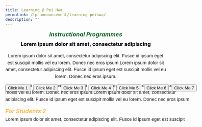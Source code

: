 ```yaml
---
title: Learning @ Pei Hwa
permalink: /lp-announcement/learning-peihwa/
description: ""
---
```

<h5 style="font-weight: bold;margin: 0;color:#0B6623;font-size:18px;text-align:center;" class="header">Instructional Programmes</h5>

<h3 style="margin-top:10px;font-weight: bold;color:#000000;text-align:center;">Lorem ipsum dolor sit amet, consectetur adipiscing </h3>

<p style="font-size:14.5px; line-height:1.5 ;margin-top:5px; font-family:sans-serif;text-align:center;" class="description">Lorem ipsum dolor sit amet, consectetur adipiscing elit. Fusce id ipsum eget est suscipit mollis vel eu lorem. Donec nec eros ipsum.Lorem ipsum dolor sit amet, consectetur adipiscing elit. Fusce id ipsum eget est suscipit mollis vel eu lorem. Donec nec eros ipsum.</p>

<div id="gallery" style="width: 600px;overflow: hidden;
position: relative;z-index: 1;margin: 10px auto;">
      <ul id="navigation" style="list-style: none;padding: 0;margin: 0;display: flex;justify-content: space-between;">
        <li style="padding: 0;margin: 0;">
          <a href="#picture1" style="display: block;">
            <button class="button">Click Me 1</button>
          </a>
        </li>
        <li style="padding: 0;margin: 0;">
          <a href="#picture2" style="display: block;">
            <button class="button">Click Me 2</button>
          </a>
        </li>
        <li style="padding: 0;margin: 0;">
          <a href="#picture3" style="display: block;">
            <button class="button">Click Me 3</button>
          </a>
        </li>
        <li style="padding: 0;margin: 0;">
          <a href="#picture4" style="display: block;">
            <button class="button">Click Me 4</button>
          </a>
        </li>
		<li style="padding: 0;margin: 0;">
          <a href="#picture5" style="display: block;">
            <button class="button">Click Me 5</button>
          </a>
        </li>
		  <li style="padding: 0;margin: 0;">
          <a href="#picture6" style="display: block;">
            <button class="button">Click Me 6</button>
          </a>
        </li>
		  <li style="padding: 0;margin: 0;">
          <a href="#picture7" style="display: block;">
            <button class="button">Click Me 7</button>
          </a>
        </li>
</ul>
      
<div id="full-picture" style="width: 600px;height: 170px;overflow: hidden;float: left;margin-top:-70px;">
        <div>
          <a name="picture1" style="display: block;"></a>
          <h5 style="font-weight: bold;margin: 0;color:#F8BF58;font-size:18px;margin-top:15px;" class="header">For Students 1</h5>
<p style="font-size:14.5px; line-height:1.5 ;margin-top:5px; font-family:sans-serif;" class="description">Lorem ipsum dolor sit amet, consectetur adipiscing elit. Fusce id ipsum eget est suscipit mollis vel eu lorem. Donec nec eros ipsum.Lorem ipsum dolor sit amet, consectetur adipiscing elit. Fusce id ipsum eget est suscipit mollis vel eu lorem. Donec nec eros ipsum.</p>
        </div>
        <div>
          <a name="picture2" style="display: block;"></a>
          <h5 style="font-weight: bold;margin: 0;color:#F8BF58;font-size:18px;margin-top:15px;" class="header">For Students 2</h5>
<p style="font-size:14.5px; line-height:1.5 ;margin-top:5px; font-family:sans-serif;" class="description">Lorem ipsum dolor sit amet, consectetur adipiscing elit. Fusce id ipsum eget est suscipit mollis vel eu lorem. Donec nec eros ipsum.Lorem ipsum dolor sit amet, consectetur adipiscing elit. Fusce id ipsum eget est suscipit mollis vel eu lorem. Donec nec eros ipsum.</p>
        </div>
        <div>
          <a name="picture3" style="display: block;"></a>
          <h5 style="font-weight: bold;margin: 0;color:#F8BF58;font-size:18px;margin-top:15px;" class="header">For Students 3</h5>
<p style="font-size:14.5px; line-height:1.5 ;margin-top:5px; font-family:sans-serif;" class="description">Lorem ipsum dolor sit amet, consectetur adipiscing elit. Fusce id ipsum eget est suscipit mollis vel eu lorem. Donec nec eros ipsum.Lorem ipsum dolor sit amet, consectetur adipiscing elit. Fusce id ipsum eget est suscipit mollis vel eu lorem. Donec nec eros ipsum.</p>
        </div>
        <div>
          <a name="picture4" style="display: block;"></a>
          <h5 style="font-weight: bold;margin: 0;color:#F8BF58;font-size:18px;margin-top:15px;" class="header">For Students 4</h5>
<p style="font-size:14.5px; line-height:1.5 ;margin-top:5px; font-family:sans-serif;" class="description">Lorem ipsum dolor sit amet, consectetur adipiscing elit. Fusce id ipsum eget est suscipit mollis vel eu lorem. Donec nec eros ipsum.Lorem ipsum dolor sit amet, consectetur adipiscing elit. Fusce id ipsum eget est suscipit mollis vel eu lorem. Donec nec eros ipsum.</p>
        </div>
		<div>
          <a name="picture5" style="display: block;"></a>
          <h5 style="font-weight: bold;margin: 0;color:#F8BF58;font-size:18px;margin-top:15px;" class="header">For Students 5</h5>
<p style="font-size:14.5px; line-height:1.5 ;margin-top:5px; font-family:sans-serif;" class="description">Lorem ipsum dolor sit amet, consectetur adipiscing elit. Fusce id ipsum eget est suscipit mollis vel eu lorem. Donec nec eros ipsum.Lorem ipsum dolor sit amet, consectetur adipiscing elit. Fusce id ipsum eget est suscipit mollis vel eu lorem. Donec nec eros ipsum.</p>
        </div>
        <div>
          <a name="picture6" style="display: block;"></a>
          <h5 style="font-weight: bold;margin: 0;color:#F8BF58;font-size:18px;margin-top:15px;" class="header">For Students 6</h5>
<p style="font-size:14.5px; line-height:1.5 ;margin-top:5px; font-family:sans-serif;" class="description">Lorem ipsum dolor sit amet, consectetur adipiscing elit. Fusce id ipsum eget est suscipit mollis vel eu lorem. Donec nec eros ipsum.Lorem ipsum dolor sit amet, consectetur adipiscing elit. Fusce id ipsum eget est suscipit mollis vel eu lorem. Donec nec eros ipsum.</p>
        </div>
        <div>
          <a name="picture7" style="display: block;"></a>
          <h5 style="font-weight: bold;margin: 0;color:#F8BF58;font-size:18px;margin-top:15px;" class="header">For Students 7</h5>
<p style="font-size:14.5px; line-height:1.5 ;margin-top:5px; font-family:sans-serif;" class="description">Lorem ipsum dolor sit amet, consectetur adipiscing elit. Fusce id ipsum eget est suscipit mollis vel eu lorem. Donec nec eros ipsum.Lorem ipsum dolor sit amet, consectetur adipiscing elit. Fusce id ipsum eget est suscipit mollis vel eu lorem. Donec nec eros ipsum.</p>
        </div>
      </div>
 </div>